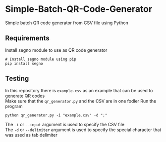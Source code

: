 # Simple-Batch-QR-Code-Generator
Simple batch QR code generator from CSV file using Python

## Requirements
Install segno module to use as QR code generator
``` shell
# Install segno module using pip
pip install segno
```

## Testing
In this repository there is `example.csv` as an example that can be used to generate QR codes <br>
Make sure that the `qr_generator.py` and the CSV are in one fodler
Run the program
``` shell
python qr_generator.py -i "example.csv" -d ";"
```
The `-i` or `--input` argument is used to specify the CSV file <br>
The `-d` or `--delimiter` argument is used to specify the special character that was used as tab delimiter

